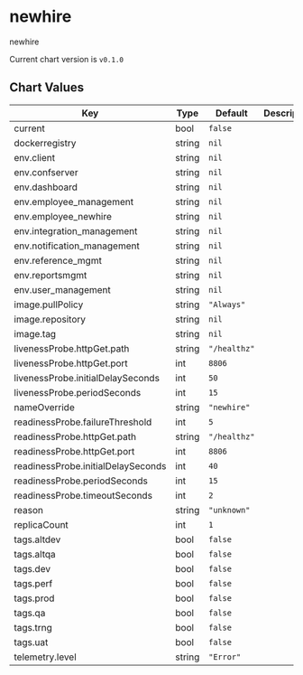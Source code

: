 newhire
=======
newhire

Current chart version is `v0.1.0`





## Chart Values

| Key | Type | Default | Description |
|-----|------|---------|-------------|
| current | bool | `false` |  |
| dockerregistry | string | `nil` |  |
| env.client | string | `nil` |  |
| env.confserver | string | `nil` |  |
| env.dashboard | string | `nil` |  |
| env.employee_management | string | `nil` |  |
| env.employee_newhire | string | `nil` |  |
| env.integration_management | string | `nil` |  |
| env.notification_management | string | `nil` |  |
| env.reference_mgmt | string | `nil` |  |
| env.reportsmgmt | string | `nil` |  |
| env.user_management | string | `nil` |  |
| image.pullPolicy | string | `"Always"` |  |
| image.repository | string | `nil` |  |
| image.tag | string | `nil` |  |
| livenessProbe.httpGet.path | string | `"/healthz"` |  |
| livenessProbe.httpGet.port | int | `8806` |  |
| livenessProbe.initialDelaySeconds | int | `50` |  |
| livenessProbe.periodSeconds | int | `15` |  |
| nameOverride | string | `"newhire"` |  |
| readinessProbe.failureThreshold | int | `5` |  |
| readinessProbe.httpGet.path | string | `"/healthz"` |  |
| readinessProbe.httpGet.port | int | `8806` |  |
| readinessProbe.initialDelaySeconds | int | `40` |  |
| readinessProbe.periodSeconds | int | `15` |  |
| readinessProbe.timeoutSeconds | int | `2` |  |
| reason | string | `"unknown"` |  |
| replicaCount | int | `1` |  |
| tags.altdev | bool | `false` |  |
| tags.altqa | bool | `false` |  |
| tags.dev | bool | `false` |  |
| tags.perf | bool | `false` |  |
| tags.prod | bool | `false` |  |
| tags.qa | bool | `false` |  |
| tags.trng | bool | `false` |  |
| tags.uat | bool | `false` |  |
| telemetry.level | string | `"Error"` |  |
